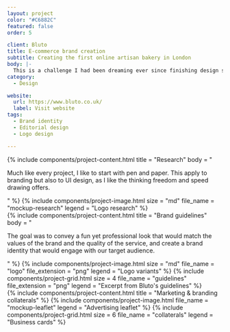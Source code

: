 ```yaml
---
layout: project
color: "#C6882C"
featured: false
order: 5

client: Bluto
title: E-commerce brand creation
subtitle: Creating the first online artisan bakery in London
body: |-
  This is a challenge I had been dreaming ever since finishing design school: designing my own brand from scratch. I started this company with two friends, and learned so much along the way.
category:
  - Design

website:
  url: https://www.bluto.co.uk/
  label: Visit website
tags:
  - Brand identity
  - Editorial design
  - Logo design

---
```


<div class="section">
  <div class="section__container">
    {% include components/project-content.html
      title = "Research"
      body = "
        <p>Much like every project, I like to start with pen and paper. This apply to branding but also to UI design, as I like the thinking freedom and speed drawing offers.</p>
      "
    %}
    {% include components/project-image.html
      size = "md"
      file_name = "mockup-research"
      legend = "Logo research"
    %}
  </div>
</div>

<div class="section">
  <div class="section__container">
    {% include components/project-content.html
      title = "Brand guidelines"
      body = "
        <p>The goal was to convey a fun yet professional look that would match the values of the brand and the quality of the service, and create a brand identity that would engage with our target audience.</p>
      "
    %}
    {% include components/project-image.html
      size = "md"
      file_name = "logo"
      file_extension = "png"
      legend = "Logo variants"
    %}
    {% include components/project-grid.html
      size = 4
      file_name = "guidelines"
      file_extension = "png"
      legend = "Excerpt from Bluto's guidelines"
    %}
  </div>
</div>

<div class="section">
  <div class="section__container">
    {% include components/project-content.html
      title = "Marketing & branding collaterals"
    %}
    {% include components/project-image.html
      file_name = "mockup-leaflet"
      legend = "Advertising leaflet"
    %}
    {% include components/project-grid.html
      size = 6
      file_name = "collaterals"
      legend = "Business cards"
    %}
  </div>
</div>
